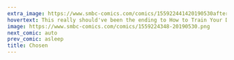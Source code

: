 ```yaml
---
extra_image: https://www.smbc-comics.com/comics/155922441420190530after.png
hovertext: This really should've been the ending to How to Train Your Dragon.
image: https://www.smbc-comics.com/comics/1559224348-20190530.png
next_comic: auto
prev_comic: asleep
title: Chosen
---
```


